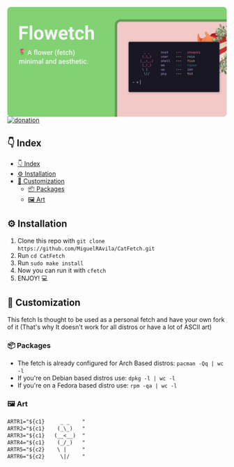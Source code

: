 ![image](assets/header.png)

<p style="margin: -20px 0 30px">
  <a href="https://www.buymeacoffee.com/migueravila" target="_blank" style='margin-right:0px; margin-top:5px'>
    <img align="center" src="https://github.com/migueravila/Flowetch/blob/master/assets/donation.png" alt="donation" height="35px" />
  </a>
</p>

## 👇 Index
- [👇 Index](#-index)
- [⚙️ Installation](#️-installation)
- [🎨 Customization](#-customization)
  - [📦 Packages](#-packages)
  - [🖼️ Art](#️-art)

## ⚙️ Installation

1. Clone this repo with `git clone https://github.com/MiguelRAvila/CatFetch.git`
2. Run `cd CatFetch`
3. Run `sudo make install`
4. Now you can run it with `cfetch` 
5. ENJOY! 💻

## 🎨 Customization

This fetch Is thought to be used as a personal fetch and have your own fork of it (That's why It doesn't work for all distros or have a lot of ASCII art)

### 📦 Packages

- The fetch is already configured for Arch Based distros: `pacman -Qq | wc -l`
- If you're on Debian based distros use: `dpkg -l | wc -l`
- If you're on a Fedora based distro use: `rpm -qa | wc -l`

### 🖼️ Art

```shell
ARTR1="${c1}     _ _    "
ARTR2="${c1}    (_\_)   "
ARTR3="${c1}   (__<__)  "
ARTR4="${c1}    (_/_)   "
ARTR5="${c2}    \ |     "
ARTR6="${c2}     \|/    "
```